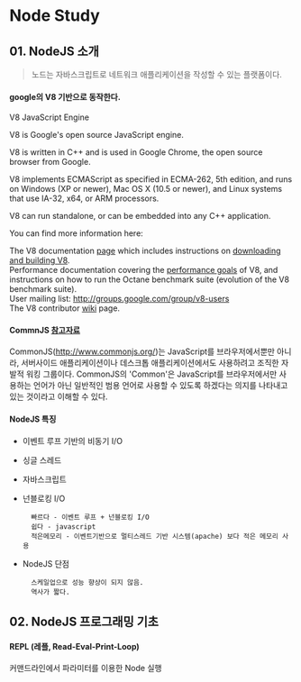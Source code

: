 # Node Study

## 01. NodeJS 소개

> 노드는 자바스크립트로 네트워크 애플리케이션을 작성할 수 있는 플랫폼이다.

#### google의 V8 기반으로 동작한다.

V8 JavaScript Engine
		
V8 is Google's open source JavaScript engine.

V8 is written in C++ and is used in Google Chrome, the open source browser from Google.

V8 implements ECMAScript as specified in ECMA-262, 5th edition, and runs on Windows (XP or newer), Mac OS X (10.5 or newer), and Linux systems that use IA-32, x64, or ARM processors.

V8 can run standalone, or can be embedded into any C++ application.

You can find more information here:

The V8 documentation [page](https://developers.google.com/v8/intro) which includes instructions on [downloading and building V8](https://developers.google.com/v8/build).   
Performance documentation covering the [performance goals](https://developers.google.com/v8/design) of V8, and instructions on how to run the Octane benchmark suite (evolution of the V8 benchmark suite).   
User mailing list: http://groups.google.com/group/v8-users   
The V8 contributor [wiki](http://code.google.com/p/v8/wiki/Contributing) page.

#### CommnJS [참고자료](http://helloworld.naver.com/helloworld/12864)

CommonJS(http://www.commonjs.org/)는 JavaScript를 브라우저에서뿐만 아니라, 서버사이드 애플리케이션이나 데스크톱 애플리케이션에서도 사용하려고 조직한 자발적 워킹 그룹이다. CommonJS의 'Common'은 JavaScript를 브라우저에서만 사용하는 언어가 아닌 일반적인 범용 언어로 사용할 수 있도록 하겠다는 의지를 나타내고 있는 것이라고 이해할 수 있다.


#### NodeJS 특징

+ 이벤트 루프 기반의 비동기 I/O			
	
+ 싱글 스레드	
	
+ 자바스크립트
	
+ 넌블로킹 I/O
	
		빠르다 - 이벤트 루프 + 넌블로킹 I/O
		쉽다 - javascript
		적은메모리 - 이벤트기반으로 멀티스레드 기반 시스템(apache) 보다 적은 메모리 사용
			
+ NodeJS 단점

		스케일업으로 성능 향상이 되지 않음.
		역사가 짧다.
		
 

## 02. NodeJS 프로그래밍 기초

#### REPL (레플, Read-Eval-Print-Loop)

커맨드라인에서 파라미터를 이용한 Node 실행

